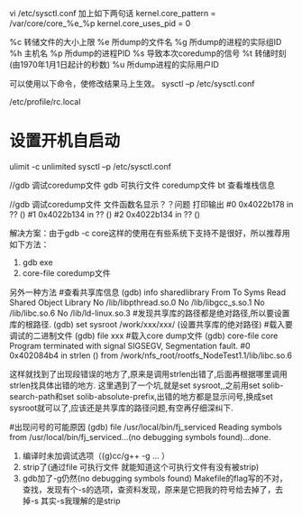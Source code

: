vi /etc/sysctl.conf
加上如下两句话
kernel.core_pattern = /var/core/core_%e_%p
kernel.core_uses_pid = 0

%c 转储文件的大小上限
%e 所dump的文件名
%g 所dump的进程的实际组ID
%h 主机名
%p 所dump的进程PID
%s 导致本次coredump的信号
%t 转储时刻(由1970年1月1日起计的秒数)
%u 所dump进程的实际用户ID

可以使用以下命令，使修改结果马上生效。
sysctl –p /etc/sysctl.conf


/etc/profile/rc.local
# 设置开机自启动
ulimit -c unlimited
sysctl –p /etc/sysctl.conf


//gdb 调试coredump文件
gdb 可执行文件 coredump文件
bt 查看堆栈信息

//gdb 调试coredump文件 文件函数名显示？？问题 
打印输出 
#0  0x4022b178 in ?? ()
#1  0x4022b134 in ?? ()
#2  0x4022b134 in ?? ()

解决方案：由于gdb -c core这样的使用在有些系统下支持不是很好，所以推荐用如下方法：
1. gdb exe
2. core-file coredump文件

另外一种方法
#查看共享库信息
(gdb) info sharedlibrary
From        To          Syms Read   Shared Object Library
                        No          /lib/libpthread.so.0
                        No          /lib/libgcc_s.so.1
                        No          /lib/libc.so.6
                        No          /lib/ld-linux.so.3
#发现共享库的路径都是绝对路径,所以要设置库的根路径.
(gdb) set sysroot /work/xxx/xxx/ (设置共享库的绝对路径)
#载入要调试的二进制文件
(gdb) file xxx
#载入core dump文件
(gdb) core-file core
Program terminated with signal SIGSEGV, Segmentation fault.
#0 0x402084b4 in strlen () from /work/nfs_root/rootfs_NodeTest1.1/lib/libc.so.6

这样就找到了出现段错误的地方了,原来是调用strlen出错了,后面再根据哪里调用strlen找具体出错的地方.
这里遇到了一个坑,就是set sysroot,,之前用set solib-search-path和set solib-absolute-prefix,出错的地方都是显示问号,换成set sysroot就可以了,应该还是共享库的路径问题,有空再仔细深纠下.

#出现问号的可能原因
(gdb) file /usr/local/bin/fj_serviced 
Reading symbols from /usr/local/bin/fj_serviced...(no debugging symbols found)...done.

1. 编译时未加调试选项（(g)cc/g++  -g ... ）
2. strip了(通过file 可执行文件  就能知道这个可执行文件有没有被strip)
3. gdb加了-g仍然(no debugging symbols found) Makefile的flag写的不对，查找，发现有个-s的选项，查资料发现，原来是它把我的符号给去掉了，去掉-s
	其实-s我理解的是strip

